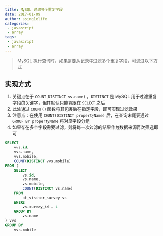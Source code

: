 ```yaml
---
title: MySQL 过滤多个重复字段
date: 2017-01-09
author: asing1elife
categories:
 - javascript
 - array
tags:
 - javascript
 - array
---
```

> MySQL 执行查询时，如果需要从记录中过滤多个重复字段，可通过以下方式  

## 实现方式
1. 关键点在于 `COUNT(DISTINCT vs.name)` ，`DISTINCT` 是 MySQL 用于过滤重复字段的关键字，但其默认只能紧跟在 `SELECT` 之后
2. 此处通过 `COUNT()` 函数将其包裹后在指定字段，即可实现过滤效果
3. 注意点：在使用 `COUNT(DISTINCT propertyName)` 后，在查询末尾要通过 `GROUP BY propertyName` 将对应字段分组
4. 如果存在多个字段需要过滤，则将每一次过滤的结果作为数据来源再次筛选即可

```sql
SELECT
	vvs.id,
	vvs.name,
	vvs.mobile,
	COUNT(DISTINCT vvs.mobile)
FROM (
	SELECT
		vs.id,
		vs.name,
		vs.mobile,
		COUNT(DISTINCT vs.name)
	FROM
		pt_visitor_survey vs
	WHERE
		vs.survey_id = 1
	GROUP BY
		vs.name
) vvs
GROUP BY
	vvs.mobile

```